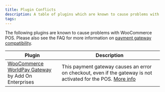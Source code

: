 ```yaml
---
title: Plugin Conflicts
description: A table of plugins which are known to cause problems with WooCommerce POS.
tags: 
---
```


The following plugins are known to cause problems with WooCommerce POS. 
Please also see the FAQ for more information on [payment gateway compatibility](https://faq.wcpos.com/en/payment-gateways.html).

<table>
    <thead>
        <tr>
            <th>Plugin</th>
            <th>Description</th>
        </tr>
    </thead>
    <tbody>
        <tr>
            <td>
                <a target="_blank" href="https://woocommerce.com/products/worldpay/">WooCommerce WorldPay Gateway</a><br>
                by Add On Enterprises 
            </td>
            <td>
                This payment gateway causes an error on checkout, even if the gateway is not activated for the POS. 
                <a target="_blank" href="https://github.com/kilbot/WooCommerce-POS/issues/129">More info</a>
            </td>
        </tr>
    </tbody>
</table>